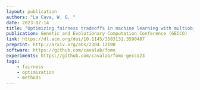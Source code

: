 ```yaml
---
layout: publication
authors: "La Cava, W. G. "
date: 2023-07-14
title: "Optimizing fairness tradeoffs in machine learning with multiobjective meta-models"
publication: Genetic and Evolutionary Computation Conference (GECCO)
link: https://dl.acm.org/doi/10.1145/3583131.3590487
preprint: http://arxiv.org/abs/2304.12190
software: https://github.com/cavalab/fomo
experiments: https://github.com/cavalab/fomo-gecco23
tags:
    - fairness
    - optimization
    - methods
---
```

